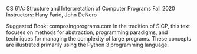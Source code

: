 CS 61A: Structure and Interpretation of Computer Programs
Fall 2020
Instructors: Hany Farid, John DeNero

Suggested Book: composingprograms.com
In the tradition of SICP, this text focuses on methods for abstraction, programming paradigms, and techniques for managing the complexity of large programs. These concepts are illustrated primarily using the Python 3 programming language.